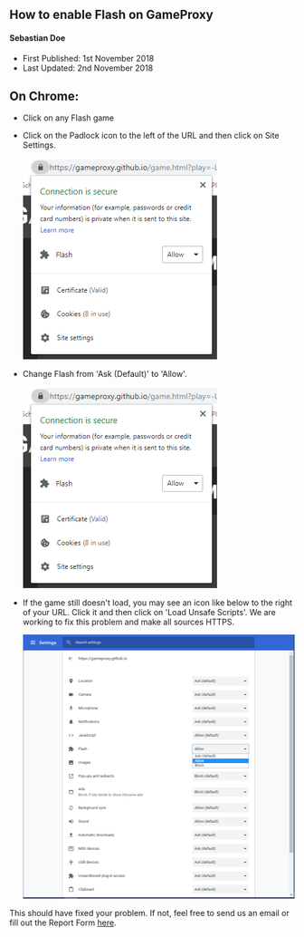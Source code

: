 ## How to enable Flash on GameProxy
#### Sebastian Doe
* First Published: 1st November 2018
* Last Updated: 2nd November 2018

## On Chrome:

* Click on any Flash game
* Click on the Padlock icon to the left of the URL and then click on Site Settings.

    ![Site Settings](/media/Help%20Centre/Article%200003/SiteSettings.PNG)

* Change Flash from 'Ask (Default)' to 'Allow'.

    ![Site Settings](/media/Help%20Centre/Article%200003/SiteSettings.PNG)

* If the game still doesn't load, you may see an icon like below to the right of your URL. Click it and then click on 'Load Unsafe Scripts'. We are working to fix this problem and make all sources HTTPS.

    ![Click 'Load unsafe scripts'.](/media/Help%20Centre/Article%200003/Allowances.PNG)

This should have fixed your problem. If not, feel free to send us an email or fill out the Report Form [here](https://gameproxy.github.io/report.html).
